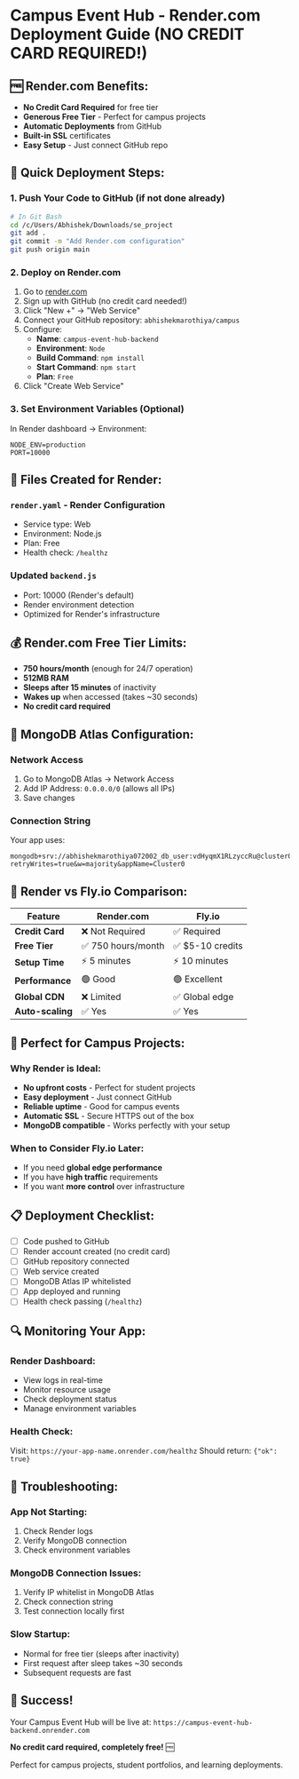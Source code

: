 # Campus Event Hub - Render.com Deployment Guide (NO CREDIT CARD REQUIRED!)

## 🆓 **Render.com Benefits:**
- **No Credit Card Required** for free tier
- **Generous Free Tier** - Perfect for campus projects
- **Automatic Deployments** from GitHub
- **Built-in SSL** certificates
- **Easy Setup** - Just connect GitHub repo

## 🚀 **Quick Deployment Steps:**

### 1. **Push Your Code to GitHub** (if not done already)
```bash
# In Git Bash
cd /c/Users/Abhishek/Downloads/se_project
git add .
git commit -m "Add Render.com configuration"
git push origin main
```

### 2. **Deploy on Render.com**
1. Go to [render.com](https://render.com)
2. Sign up with GitHub (no credit card needed!)
3. Click "New +" → "Web Service"
4. Connect your GitHub repository: `abhishekmarothiya/campus`
5. Configure:
   - **Name**: `campus-event-hub-backend`
   - **Environment**: `Node`
   - **Build Command**: `npm install`
   - **Start Command**: `npm start`
   - **Plan**: `Free`
6. Click "Create Web Service"

### 3. **Set Environment Variables** (Optional)
In Render dashboard → Environment:
```
NODE_ENV=production
PORT=10000
```

## 📁 **Files Created for Render:**

### `render.yaml` - Render Configuration
- Service type: Web
- Environment: Node.js
- Plan: Free
- Health check: `/healthz`

### Updated `backend.js`
- Port: 10000 (Render's default)
- Render environment detection
- Optimized for Render's infrastructure

## 💰 **Render.com Free Tier Limits:**
- **750 hours/month** (enough for 24/7 operation)
- **512MB RAM**
- **Sleeps after 15 minutes** of inactivity
- **Wakes up** when accessed (takes ~30 seconds)
- **No credit card required**

## 🔧 **MongoDB Atlas Configuration:**

### Network Access
1. Go to MongoDB Atlas → Network Access
2. Add IP Address: `0.0.0.0/0` (allows all IPs)
3. Save changes

### Connection String
Your app uses:
```
mongodb+srv://abhishekmarothiya072002_db_user:vdHyqmX1RLzyccRu@cluster0.xgxmkt2.mongodb.net/?retryWrites=true&w=majority&appName=Cluster0
```

## 🌟 **Render vs Fly.io Comparison:**

| Feature | Render.com | Fly.io |
|---------|------------|--------|
| **Credit Card** | ❌ Not Required | ✅ Required |
| **Free Tier** | ✅ 750 hours/month | ✅ $5-10 credits |
| **Setup Time** | ⚡ 5 minutes | ⚡ 10 minutes |
| **Performance** | 🟢 Good | 🟢 Excellent |
| **Global CDN** | ❌ Limited | ✅ Global edge |
| **Auto-scaling** | ✅ Yes | ✅ Yes |

## 🎯 **Perfect for Campus Projects:**

### **Why Render is Ideal:**
- **No upfront costs** - Perfect for student projects
- **Easy deployment** - Just connect GitHub
- **Reliable uptime** - Good for campus events
- **Automatic SSL** - Secure HTTPS out of the box
- **MongoDB compatible** - Works perfectly with your setup

### **When to Consider Fly.io Later:**
- If you need **global edge performance**
- If you have **high traffic** requirements
- If you want **more control** over infrastructure

## 📋 **Deployment Checklist:**

- [ ] Code pushed to GitHub
- [ ] Render account created (no credit card)
- [ ] GitHub repository connected
- [ ] Web service created
- [ ] MongoDB Atlas IP whitelisted
- [ ] App deployed and running
- [ ] Health check passing (`/healthz`)

## 🔍 **Monitoring Your App:**

### **Render Dashboard:**
- View logs in real-time
- Monitor resource usage
- Check deployment status
- Manage environment variables

### **Health Check:**
Visit: `https://your-app-name.onrender.com/healthz`
Should return: `{"ok": true}`

## 🚨 **Troubleshooting:**

### **App Not Starting:**
1. Check Render logs
2. Verify MongoDB connection
3. Check environment variables

### **MongoDB Connection Issues:**
1. Verify IP whitelist in MongoDB Atlas
2. Check connection string
3. Test connection locally first

### **Slow Startup:**
- Normal for free tier (sleeps after inactivity)
- First request after sleep takes ~30 seconds
- Subsequent requests are fast

## 🎉 **Success!**

Your Campus Event Hub will be live at:
`https://campus-event-hub-backend.onrender.com`

**No credit card required, completely free!** 🆓

Perfect for campus projects, student portfolios, and learning deployments.
